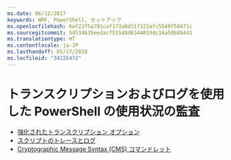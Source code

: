 ```yaml
---
ms.date: 06/12/2017
keywords: WMF, PowerShell, セットアップ
ms.openlocfilehash: 6af2375a701caf173a8d31f322afc5540f50471c
ms.sourcegitcommit: 54534635eedacf531d8d6344019dc16a50b8b441
ms.translationtype: HT
ms.contentlocale: ja-JP
ms.lasthandoff: 05/17/2018
ms.locfileid: "34225472"
---
```

# <a name="audit-powershell-usage-using-transcription-and-logging"></a>トランスクリプションおよびログを使用した PowerShell の使用状況の監査

- [強化されたトランスクリプション オプション](audit_transcript.md)
- [スクリプトのトレースとログ](audit_script.md)
- [Cryptographic Message Syntax (CMS) コマンドレット](audit_cms.md)
